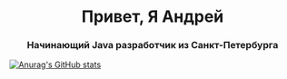 <h1 align="center">Привет, Я Андрей</h1>
<h3 align="center">Начинающий Java разработчик из Санкт-Петербурга</h3>

[![Anurag's GitHub stats](https://github-readme-stats.vercel.app/api?username=Erekhinsky)](https://github.com/anuraghazra/github-readme-stats)

